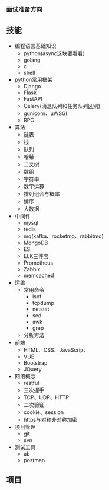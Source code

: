 ### 面试准备方向

## 技能
+ 编程语言基础知识
  - python(async这块要看看)
  - golang
  - c
  - shell
+ python常用框架
  - Django
  - Flask
  - FastAPI
  - Celery(消息队列和任务队列区别)
  - gunicorn、uWSGI
  - RPC
+ 算法
  - 链表
  - 栈
  - 队列
  - 哈希
  - 二叉树
  - 数组
  - 字符串
  - 数字运算
  - 排列组合与概率
  - 排序
  - 大数据
+ 中间件
  - mysql
  - redis
  - mq(kafka、rocketmq、rabbitmq)
  - MongoDB
  - ES
  - ELK三件套
  - Prometheus
  - Zabbix
  - memcached
+ 运维
  - 常用命令
    - lsof
    - tcpdump
    - netstat
    - sed
    - awk
    - grep
  - 分析方法
+ 前端
  - HTML、CSS、JavaScript
  - VUE
  - Bootstrap
  - JQuery
+ 网络概念
  - restful
  - 三次握手
  - TCP、UDP、HTTP
  - 二次验证
  - cookie、session
  - https与对称非对称加密
+ 项目管理
  - git
  - svn
+ 测试工具
  - ab
  - postman
  



## 项目